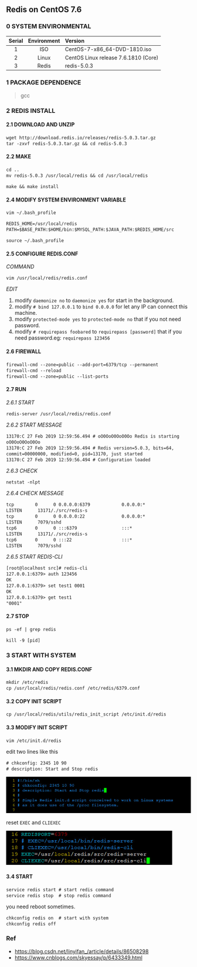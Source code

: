 ## Redis on CentOS 7.6

### 0 SYSTEM ENVIRONMENTAL
| Serial | Environment | Version                              |
|:------:|:-----------:|:-------------------------------------|
| 1      | ISO         | CentOS-7-x86_64-DVD-1810.iso         |
| 2      | Linux       | CentOS Linux release 7.6.1810 (Core) |
| 3      | Redis       | redis-5.0.3                          |

### 1 PACKAGE DEPENDENCE
> gcc

### 2 REDIS INSTALL

#### 2.1 DOWNLOAD AND UNZIP
```shell
wget http://download.redis.io/releases/redis-5.0.3.tar.gz
tar -zxvf redis-5.0.3.tar.gz && cd redis-5.0.3
```

#### 2.2 MAKE
```shell
cd ..
mv redis-5.0.3 /usr/local/redis && cd /usr/local/redis
```
```shell
make && make install
```

#### 2.4 MODIFY SYSTEM ENVIRONMENT VARIABLE
```shell
vim ~/.bash_profile
```
```
REDIS_HOME=/usr/local/redis
PATH=$BASE_PATH:$HOME/bin:$MYSQL_PATH:$JAVA_PATH:$REDIS_HOME/src
```
```shell
source ~/.bash_profile
```

#### 2.5 CONFIGURE REDIS.CONF
*COMMAND*
```shell
vim /usr/local/redis/redis.conf
```
*EDIT*<br>
1. modify `daemonize no` to `daemonize yes` for start in the background.
2. modify `# bind 127.0.0.1` to `bind 0.0.0.0` for let any IP can connect this machine.
3. modify `protected-mode yes` to `protected-mode no` that if you not need password.
4. modify `# requirepass foobared` to `requirepass [password]` that if you need password.eg: `requirepass 123456`

#### 2.6 FIREWALL
```shell
firewall-cmd --zone=public --add-port=6379/tcp --permanent
firewall-cmd --reload
firewall-cmd --zone=public --list-ports
```

#### 2.7 RUN
*2.6.1 START*
```shell
redis-server /usr/local/redis/redis.conf
```
*2.6.2 START MESSAGE*
```
13170:C 27 Feb 2019 12:59:56.494 # oO0OoO0OoO0Oo Redis is starting oO0OoO0OoO0Oo
13170:C 27 Feb 2019 12:59:56.494 # Redis version=5.0.3, bits=64, commit=00000000, modified=0, pid=13170, just started
13170:C 27 Feb 2019 12:59:56.494 # Configuration loaded
```

*2.6.3 CHECK*
```shell
netstat -nlpt
```
*2.6.4 CHECK MESSAGE*
```
tcp        0      0 0.0.0.0:6379            0.0.0.0:*               LISTEN      13171/./src/redis-s
tcp        0      0 0.0.0.0:22              0.0.0.0:*               LISTEN      7079/sshd           
tcp6       0      0 :::6379                 :::*                    LISTEN      13171/./src/redis-s
tcp6       0      0 :::22                   :::*                    LISTEN      7079/sshd           
```

*2.6.5 START REDIS-CLI*
```
[root@localhost src]# redis-cli
127.0.0.1:6379> auth 123456
OK
127.0.0.1:6379> set test1 0001
OK
127.0.0.1:6379> get test1
"0001"
```

#### 2.7 STOP
```shell
ps -ef | grep redis
```
```shell
kill -9 [pid]
```

### 3 START WITH SYSTEM
#### 3.1 MKDIR AND COPY REDIS.CONF
```shell
mkdir /etc/redis
cp /usr/local/redis/redis.conf /etc/redis/6379.conf
```

#### 3.2 COPY INIT SCRIPT
```shell
cp /usr/local/redis/utils/redis_init_script /etc/init.d/redis
```

#### 3.3 MODIFY INIT SCRIPT
```shell
vim /etc/init.d/redis
```
edit two lines like this
```
# chkconfig: 2345 10 90
# description: Start and Stop redis
```
![](_image/20190228110508.jpg)

reset `EXEC` and `CLIEXEC`

![](_image/20190228110858.jpg)

#### 3.4 START
```shell
service redis start # start redis command
service redis stop  # stop redis command
```
you need reboot sometimes.
```shell
chkconfig redis on  # start with system
chkconfig redis off
```

### Ref
- https://blog.csdn.net/linyifan_/article/details/86508298
- https://www.cnblogs.com/skyessay/p/6433349.html

